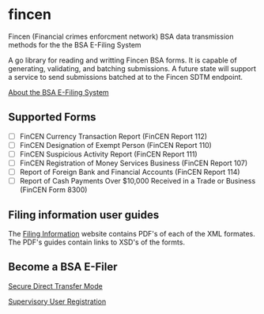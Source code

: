 # fincen
Fincen (Financial crimes enforcment network) BSA data transmission methods for the the BSA E-Filing System

A go library for reading and writting Fincen BSA forms. It is capable of generating, validating, and batching submissions. A future state will support a service to send submissions batched at to the Fincen SDTM endpoint.  

[About the BSA E-Filing System](https://bsaefiling.fincen.treas.gov/AboutBsa.html)

## Supported Forms 

- [ ] FinCEN Currency Transaction Report (FinCEN Report 112)
- [ ] FinCEN Designation of Exempt Person (FinCEN Report 110)
- [ ] FinCEN Suspicious Activity Report (FinCEN Report 111)
- [ ] FinCEN Registration of Money Services Business (FinCEN Report 107)
- [ ] Report of Foreign Bank and Financial Accounts (FinCEN Report 114)
- [ ] Report of Cash Payments Over $10,000 Received in a Trade or Business (FinCEN Form 8300)

## Filing information user guides 

The [Filing Information](https://bsaefiling.fincen.treas.gov/FilingInformation.html) website contains PDF's of each of the XML formates. The PDF's guides contain links to XSD's of the formts. 



## Become a BSA E-Filer 

[Secure Direct Transfer Mode](https://bsaefiling.fincen.treas.gov/SDTMInfo.html)

[Supervisory User Registration](https://bsaefiling1.fincen.treas.gov/AddUser)

